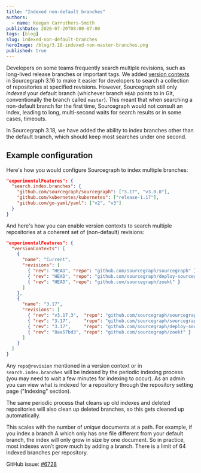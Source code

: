 ```yaml
---
title: "Indexed non-default branches"
authors:
  - name: Keegan Carruthers-Smith
publishDate: 2020-07-20T08:00-07:00
tags: [blog]
slug: indexed-non-default-branches
heroImage: /blog/3.18-indexed-non-master-branches.png
published: true
---
```


Developers on some teams frequently search multiple revisions, such as long-lived release branches or important tags. We added [version contexts](/blog/sourcegraph-3.16#introducing-version-contexts-to-search-past-releases) in Sourcegraph 3.16 to make it easier for developers to search a collection of repositories at specified revisions. However, Sourcegraph still only *indexed* your default branch (whichever branch `HEAD` points to in Git, conventionally the branch called `master`). This meant that when searching a non-default branch for the first time, Sourcegraph would not consult an index, leading to long, multi-second waits for search results or in some cases, timeouts.

In Sourcegraph 3.18, we have added the ability to index branches other than the default branch, which should keep most searches under one second.

## Example configuration

Here's how you would configure Sourcegraph to index multiple branches:

```json
"experimentalFeatures": {
  "search.index.branches": {
    "github.com/sourcegraph/sourcegraph": ["3.17", "v3.0.0"],
    "github.com/kubernetes/kubernetes": ["release-1.17"],
    "github.com/go-yaml/yaml": ["v2", "v3"]
  }
}
```

And here's how you can enable version contexts to search multiple repositories at a coherent set of (non-default) revisions:

```json
"experimentalFeatures": {
  "versionContexts": [
    {
      "name": "Current",
      "revisions": [
        { "rev": "HEAD", "repo": "github.com/sourcegraph/sourcegraph" },
        { "rev": "HEAD", "repo": "github.com/sourcegraph/deploy-sourcegraph" },
        { "rev": "HEAD", "repo": "github.com/sourcegraph/zoekt" }
      ]
    },
    {
      "name": "3.17",
      "revisions": [
        { "rev": "v3.17.3",  "repo": "github.com/sourcegraph/sourcegraph" },
        { "rev": "3.17",     "repo": "github.com/sourcegraph/sourcegraph" },
        { "rev": "3.17",     "repo": "github.com/sourcegraph/deploy-sourcegraph" },
        { "rev": "8aa57bd3", "repo": "github.com/sourcegraph/zoekt" }
      ]
    }
  ]
}
```

Any `repo@revision` mentioned in a version context or in `search.index.branches` will be indexed by the periodic indexing process (you may need to wait a few minutes for indexing to occur). As an admin you can view what is indexed for a repository through the repository setting page ("Indexing" section).

The same periodic process that cleans up old indexes and deleted repositories will also clean up deleted branches, so this gets cleaned up automatically.

This scales with the number of _unique_ documents at a path. For example, if you index a branch A which only has one file different from your default branch, the index will only grow in size by one document. So in practice, most indexes won’t grow much by adding a branch. There is a limit of 64 indexed branches per repository.

GitHub issue: [#6728](https://github.com/sourcegraph/sourcegraph/issues/6728)
